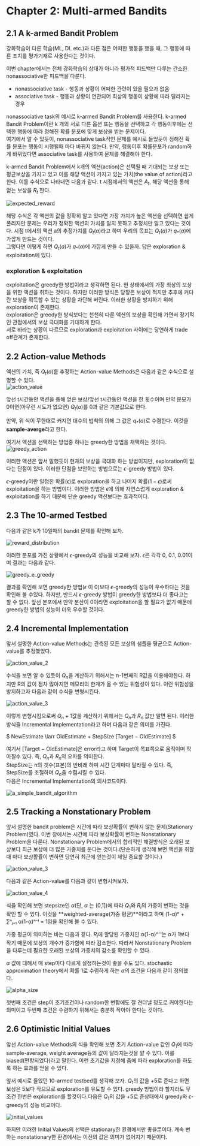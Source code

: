 # Chapter 2: Multi-armed Bandits

## 2.1 A k-armed Bandit Problem

강화학습이 다른 학습(ML, DL etc.)과 다른 점은 어떠한 행동을 했을 때, 그 행동에 따른 조치를 평가기재로 사용한다는 것이다.

이번 chapter에서는 전체 강화학습의 상태가 아니라 평가적 피드백만 다루는 간소한 nonassociative한 피드백을 다룬다.  
* nonassociative task - 행동과 상황이 어떠한 관련이 있을 필요가 없음
* associative task - 행동과 상황이 연관되어 최상의 행동이 상황에 따라 달라지는 경우

nonassociative task의 예시로 k-armed Bandit Problem를 사용한다. k-armed Bandit Problem이란 k 개의 서로 다른 옵션 또는 행동을 선택하고 각 행동이후에는 선택한 행동에 따라 정해진 확률 분포에 맞게 보상을 받는 문제이다.    
여기에서 알 수 있듯이, nonassociative task적인 문제를 예시로 들었듯이 정해진 확률 분포는 행동이 시행될때 마다 바뀌지 않는다. 만약, 행동이후 확률분포가 random하게 바뀌었다면 associative task를 사용하여 문제를 해결해야 한다.  

k-armed Bandit Problem에서 k개의 액션(action)은 선택될 때 기대되는 보상 또는 평균보상을 가지고 있고 이를 해당 액션이 가지고 있는 가치(the value of action)라고 한다.
이를 수식으로 나타내면 다음과 같다. t 시점에서의 액션은 $A_t$, 해당 액션을 통해 얻는 보상을 $R_t$ 한다.
  
![expected_reward](https://github.com/lpigeon/TIL/blob/main/Reinforcement_Learning/img/chapter2/expected_reward.png?raw=true)
  

해당 수식은 각 액션의 값을 정확히 알고 있다면 가장 가치가 높은 액션을 선택하면 쉽게 풀리지만 문제는 우리가 정확한 액션의 가치를 알지 못하고 추정치만 알고 있다는 것이다. 시점 t에서의 액션 a의 추정가치를 $Q_t(a)$라고 하며 우리의 목표는 $Q_t(a)$가 $q_*(a)$에 가깝게 만드는 것이다.  
그렇다면 어떻게 하면 $Q_t(a)$가 $q_*(a)$에 가깝게 만들 수 있을까. 답은 exploration & exploitation에 있다.  

### exploration & exploitation

exploitation은 greedy한 방법이라고 생각하면 된다. 현 상태에서의 가장 최상의 보상을 위한 액션을 취하는 것이다. 하지만 이러한 방식은 당장은 보상이 적지만 추후에 커다란 보상을 획득할 수 있는 상황을 차단해 버린다. 이러한 상황을 방지하기 위해 exploration이 존재한다.  
exploration은 greedy한 방식보다는  천천히 다른 액션의 보상을 확인해 가면서 장기적인 관점에서의 보상 극대화를 기대하게 한다.   
서로 바라는 상황이 다르므로 exploration과 exploitation 사이에는 당연하게 trade off관계가 존재한다.

## 2.2 Action-value Methods

액션의 가치, 즉 $Q_t(a)$를 추정하는 Action-value Methods은 다음과 같은 수식으로 설명할 수 있다.  
![action_value](https://github.com/lpigeon/TIL/blob/main/Reinforcement_Learning/img/chapter2/action_value.png?raw=true)
  
앞선 t시간동안 액션을 통해 얻은 보상/앞선 t시간동안 액션을 한 횟수이며 만약 분모가 0이면(아무런 시도가 없으면) $Q_t(a)$를 0과 같은 기본값으로 한다.  

만약, 위 식이 무한대로 커지면 대수의 법칙의 의해 그 값은 $q_*(a)$로 수렴한다. 이것을 **sample-averge**라고 한다.

여기서 액션을 선택하는 방법중 하나는 greedy한 방법을 채택하는 것이다.  
![greedy_action](https://github.com/lpigeon/TIL/blob/main/Reinforcement_Learning/img/chapter2/greedy_action.png?raw=true)
  

이러한 액션은 앞서 말했듯이 현재의 보상을 극대화 하는 방법이지만, exploration이 없다는 단점이 있다.
이러한 단점을 보안하는 방법으로는 $\epsilon$-greedy 방법이 있다.


$\epsilon$-greedy이란 일정한 확률($\epsilon$)로 exploration을 하고 나머지 확률($1-\epsilon$)로써 exploitation을 하는 방법이다. 이러한 방법은 $\epsilon$에 의해 자연스럽게 exploration & exploitation를 하기 때문에 단순 greedy 액션보다는 효과적이다.  

## 2.3 The 10-armed Testbed

다음과 같은 k가 10일때의 bandit 문제를 확인해 보자. 
  
![reward_distribution](https://github.com/lpigeon/TIL/blob/main/Reinforcement_Learning/img/chapter2/reward_distribution.png?raw=true)
  
이러한 분포를 가진 상황에서 $\epsilon$-greedy의 성능을 비교해 보자. $\epsilon$은 각각 0, 0.1, 0.01이며 결과는 다음과 같다.
  
![greedy_e_greedy](https://github.com/lpigeon/TIL/blob/main/Reinforcement_Learning/img/chapter2/greedy_e_greedy.png?raw=true)
  
결과를 확인해 보면 greedy한 방법($\epsilon$ 이 0)보다 $\epsilon$-greedy의 성능이 우수하다는 것을 확인해 볼 수있다. 하지만, 반드시 $\epsilon$-greedy 방법이 greedy한 방법보다 더 좋다고는 할 수 없다. 앞선 분포에서 만약 분산이 0이라면 exploitation을 할 필요가 없기 때문에 greedy한 방법의 성능이 더욱 우수할 것이다.  

## 2.4 Incremental Implementation

앞서 설명한 Action-value Methods는 관측된 모든 보상의 샘플을 평균으로 Action-value를 추정했었다.
  
![action_value_2](https://github.com/lpigeon/TIL/blob/main/Reinforcement_Learning/img/chapter2/action_value_2.png?raw=true)
  
수식을 보면 알 수 있듯이 $Q_n$을 계산하기 위해서는 n-1번째의 R값을 이용해야한다. 하지만 R의 값이 점차 많아지면 메모리의 한계가 올 수 있는 위험성이 있다. 이런 위험성을 방지하고자 다음과 같이 수식을 변형시킨다.
  
![action_value_3](https://github.com/lpigeon/TIL/blob/main/Reinforcement_Learning/img/chapter2/action_value_3.png?raw=true)
  

이렇게 변형시킴으로써 $Q_n+1$값을 계산하기 위해서는 $Q_n$과 $R_n$ 값만 알면 된다. 이러한 방식을 Incremental Implementation라고 하며 다음과 같은 의미를 가진다.

$ NewEstimate \larr OldEstimate + StepSize [Target − OldEstimate] $

여기서 [Target − OldEstimate]은 error라고 하며 Target이 목표쪽으로 움직이며 작아질수 있다. 즉, $Q_n$과 $R_n$의 오차를 의미한다.  
StepSize는 n의 갯수(표본)의 반비래 하며 시간 단계마다 달라질 수 있다. 즉, StepSize를 조절하며 $Q_n$을 수렴시킬 수 있다.  
다음은 Incremental Implementation의 의사코드이다.
  
![a_simple_bandit_algorithm](https://github.com/lpigeon/TIL/blob/main/Reinforcement_Learning/img/chapter2/a_simple_bandit_algorithm.png?raw=true)
  
## 2.5 Tracking a Nonstationary Problem

앞서 설명한 bandit problem은 시간에 따라 보상확률이 변하지 않는 문제(Stationary Problem)였다. 이번 장에서는 시간에 따라 보상확률이 변하는 Nonstationary Problem을 다룬다. Nonstationary Problem에서의 합리적인 해결방식은 오래된 보상보다 최근 보상에 더 많은 가중치를 둔다는 것이다.(단순하게 생각해 보면 액션을 취할때 마다 보상활률이 변하면 당연히 최근에 얻는것이 제일 중요할 것이다.)
  
![action_value_3](https://github.com/lpigeon/TIL/blob/main/Reinforcement_Learning/img/chapter2/action_value_3.png?raw=true)
  
다음과 같은 Action-value를 다음과 같이 변형시켜보자.

![action_value_4](https://github.com/lpigeon/TIL/blob/main/Reinforcement_Learning/img/chapter2/action_value_4.png?raw=true)
  
식을 확인해 보면 stepsize인 $\alpha$(단, $\alpha$ 는 (0,1])에 따라 $Q_1$와 $R_i$의 가중이 변하는 것을 확인 할 수 있다. 이것을 **weighted-average(가중 평균)**이라고 하며 (1-α)ⁿ + ∑ⁿⱼ₌₁ α(1-α)ⁿ⁻ʲ = 1임을 확인해 볼 수 있다. 

가중 평균이 의미하는 바는 다음과 같다. $R_i$에 할당된 가중치인 α(1-α)ⁿ⁻ⁱ는 $\alpha$가 1보다 작기 때문에 보상의 개수가 증가함에 따라 감소한다. 따라서 Nonstationary Problem을 다루는데 필요한 오래된 보상의 가중치의 감소를 확인할 수 있다.

$\alpha$ 값에 대해서 매 step마다 다르게 설정하는것이 좋을 수도 있다. stochastic approximation theory에서 확률 1로 수렴하게 하는 $\alpha$의 조건을 다음과 같이 정의했다.

![alpha_size](https://github.com/lpigeon/TIL/blob/main/Reinforcement_Learning/img/chapter2/alpha_size.jpg?raw=true)
  

첫번째 조건은 step이 초기조건이나 random한 변함에도 잘 견더낼 정도로 커야한다는 의미이고 두번째 조건은 수렴하기 위해서는 충분히 작아야 한다는 것이다.

## 2.6 Optimistic Initial Values

앞선 Action-value Methods의 식을 확인해 보면 초기 Action-value 값인 $Q_1$에 따라 sample-average, weight average등의 값이 달라지는것을 알 수 있다. 이를 biased(편향되었다)라고 말한다. 이런 초기값을 지정해 줌에 따라 exploration를 하도록 하는 효과를 얻을 수 있다.

앞서 예시로 들었던 10-armed testbed를 생각해 보자. $Q_1$의 값을 +5로 준다고 하면 보상은 5보다 작으므로 exploration를 유도할 수 있다. greedy 방법이라 할지라도 무조건 한번은 exploration를 할것이다.다음은 $Q_1$의 값을 +5로 준상태에서 greedy와 $\epsilon$-greedy의 성능 비교이다.

![initial_values](https://github.com/lpigeon/TIL/blob/main/Reinforcement_Learning/img/chapter2/initial_values.png?raw=true)
  
하지만 이러한 Initial Values의 선택은 stationary한 환경에서만 좋을뿐이다. 계속 변하는 nonstationary한 환경에서는 이전의 값은 의미가 없어지기 때문이다.
